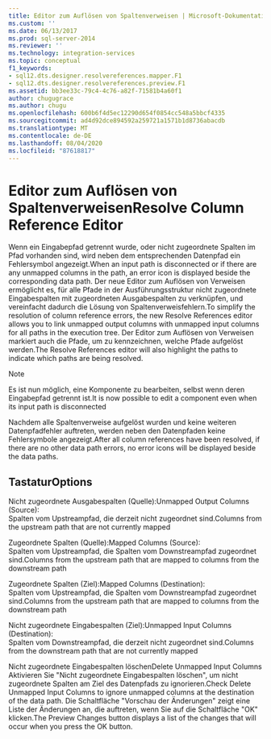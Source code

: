 ```yaml
---
title: Editor zum Auflösen von Spaltenverweisen | Microsoft-Dokumentation
ms.custom: ''
ms.date: 06/13/2017
ms.prod: sql-server-2014
ms.reviewer: ''
ms.technology: integration-services
ms.topic: conceptual
f1_keywords:
- sql12.dts.designer.resolvereferences.mapper.F1
- sql12.dts.designer.resolvereferences.preview.F1
ms.assetid: bb3ee33c-79c4-4c76-a82f-71581b4a60f1
author: chugugrace
ms.author: chugu
ms.openlocfilehash: 600b6f4d5ec12290d654f0854cc548a5bbcf4335
ms.sourcegitcommit: ad4d92dce894592a259721a1571b1d8736abacdb
ms.translationtype: MT
ms.contentlocale: de-DE
ms.lasthandoff: 08/04/2020
ms.locfileid: "87618817"
---
```

# <a name="resolve-column-reference-editor"></a><span data-ttu-id="9637e-102">Editor zum Auflösen von Spaltenverweisen</span><span class="sxs-lookup"><span data-stu-id="9637e-102">Resolve Column Reference Editor</span></span>
  <span data-ttu-id="9637e-103">Wenn ein Eingabepfad getrennt wurde, oder nicht zugeordnete Spalten im Pfad vorhanden sind, wird neben dem entsprechenden Datenpfad ein Fehlersymbol angezeigt.</span><span class="sxs-lookup"><span data-stu-id="9637e-103">When an input path is disconnected or if there are any unmapped columns in the path, an error icon is displayed beside the corresponding data path.</span></span> <span data-ttu-id="9637e-104">Der neue Editor zum Auflösen von Verweisen ermöglicht es, für alle Pfade in der Ausführungsstruktur nicht zugeordnete Eingabespalten mit zugeordneten Ausgabespalten zu verknüpfen, und vereinfacht dadurch die Lösung von Spaltenverweisfehlern.</span><span class="sxs-lookup"><span data-stu-id="9637e-104">To simplify the resolution of column reference errors, the new Resolve References editor allows you to link unmapped output columns with unmapped input columns for all paths in the execution tree.</span></span> <span data-ttu-id="9637e-105">Der Editor zum Auflösen von Verweisen markiert auch die Pfade, um zu kennzeichnen, welche Pfade aufgelöst werden.</span><span class="sxs-lookup"><span data-stu-id="9637e-105">The Resolve References editor will also highlight the paths to indicate which paths are being resolved.</span></span>  
  
> [!NOTE]  
>  <span data-ttu-id="9637e-106">Es ist nun möglich, eine Komponente zu bearbeiten, selbst wenn deren Eingabepfad getrennt ist.</span><span class="sxs-lookup"><span data-stu-id="9637e-106">It is now possible to edit a component even when its input path is disconnected</span></span>  
  
 <span data-ttu-id="9637e-107">Nachdem alle Spaltenverweise aufgelöst wurden und keine weiteren Datenpfadfehler auftreten, werden neben den Datenpfaden keine Fehlersymbole angezeigt.</span><span class="sxs-lookup"><span data-stu-id="9637e-107">After all column references have been resolved, if there are no other data path errors, no error icons will be displayed beside the data paths.</span></span>  
  
## <a name="options"></a><span data-ttu-id="9637e-108">Tastatur</span><span class="sxs-lookup"><span data-stu-id="9637e-108">Options</span></span>  
 <span data-ttu-id="9637e-109">Nicht zugeordnete Ausgabespalten (Quelle):</span><span class="sxs-lookup"><span data-stu-id="9637e-109">Unmapped Output Columns (Source):</span></span>  
 <span data-ttu-id="9637e-110">Spalten vom Upstreampfad, die derzeit nicht zugeordnet sind.</span><span class="sxs-lookup"><span data-stu-id="9637e-110">Columns from the upstream path that are not currently mapped</span></span>  
  
 <span data-ttu-id="9637e-111">Zugeordnete Spalten (Quelle):</span><span class="sxs-lookup"><span data-stu-id="9637e-111">Mapped Columns (Source):</span></span>  
 <span data-ttu-id="9637e-112">Spalten vom Upstreampfad, die Spalten vom Downstreampfad zugeordnet sind.</span><span class="sxs-lookup"><span data-stu-id="9637e-112">Columns from the upstream path that are mapped to columns from the downstream path</span></span>  
  
 <span data-ttu-id="9637e-113">Zugeordnete Spalten (Ziel):</span><span class="sxs-lookup"><span data-stu-id="9637e-113">Mapped Columns (Destination):</span></span>  
 <span data-ttu-id="9637e-114">Spalten vom Upstreampfad, die Spalten vom Downstreampfad zugeordnet sind.</span><span class="sxs-lookup"><span data-stu-id="9637e-114">Columns from the upstream path that are mapped to columns from the downstream path</span></span>  
  
 <span data-ttu-id="9637e-115">Nicht zugeordnete Eingabespalten (Ziel):</span><span class="sxs-lookup"><span data-stu-id="9637e-115">Unmapped Input Columns (Destination):</span></span>  
 <span data-ttu-id="9637e-116">Spalten vom Downstreampfad, die derzeit nicht zugeordnet sind.</span><span class="sxs-lookup"><span data-stu-id="9637e-116">Columns from the downstream path that are not currently mapped</span></span>  
  
 <span data-ttu-id="9637e-117">Nicht zugeordnete Eingabespalten löschen</span><span class="sxs-lookup"><span data-stu-id="9637e-117">Delete Unmapped Input Columns</span></span>  
 <span data-ttu-id="9637e-118">Aktivieren Sie "Nicht zugeordnete Eingabespalten löschen", um nicht zugeordnete Spalten am Ziel des Datenpfads zu ignorieren.</span><span class="sxs-lookup"><span data-stu-id="9637e-118">Check Delete Unmapped Input Columns to ignore unmapped columns at the destination of the data path.</span></span> <span data-ttu-id="9637e-119">Die Schaltfläche "Vorschau der Änderungen" zeigt eine Liste der Änderungen an, die auftreten, wenn Sie auf die Schaltfläche "OK" klicken.</span><span class="sxs-lookup"><span data-stu-id="9637e-119">The Preview Changes button displays a list of the changes that will occur when you press the OK button.</span></span>  
  
  
